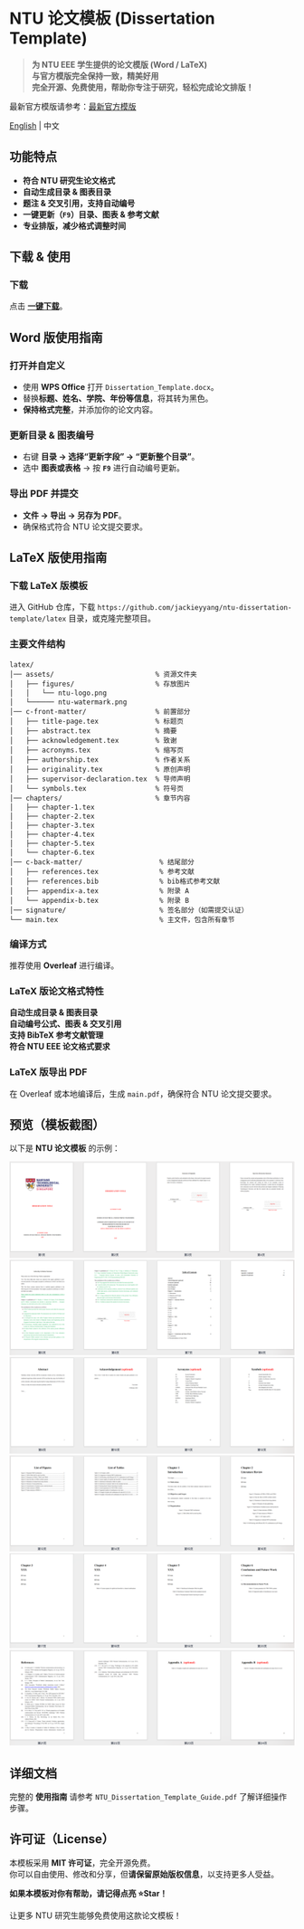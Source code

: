 # NTU 论文模板 (Dissertation Template)

> **为 NTU EEE 学生提供的论文模版 (Word / LaTeX)**  
> **与官方模版完全保持一致，精美好用**  
> **完全开源、免费使用，帮助你专注于研究，轻松完成论文排版！**  

最新官方模版请参考：[最新官方模版](https://entuedu.sharepoint.com/sites/Student/cs/eee/Shared%20Documents/Forms/AllItems.aspx?id=%2Fsites%2FStudent%2Fcs%2Feee%2FShared%20Documents%2FGraduate%2FM%2ESc%2E%20Programme%2FMaster%20of%20Science%20%28MSc%29%20Programme%2FImportant%20Links%2FDissertation%2FGuideline%2DMSc%2DDiss%5Fv8%2Epdf&parent=%2Fsites%2FStudent%2Fcs%2Feee%2FShared%20Documents%2FGraduate%2FM%2ESc%2E%20Programme%2FMaster%20of%20Science%20%28MSc%29%20Programme%2FImportant%20Links%2FDissertation)  

[English](./README.en.md) | 中文  

## 功能特点

- **符合 NTU 研究生论文格式**
- **自动生成目录 & 图表目录**
- **题注 & 交叉引用，支持自动编号**
- **一键更新（`F9`）目录、图表 & 参考文献**
- **专业排版，减少格式调整时间**


## 下载 & 使用

### **下载**

点击 [**一键下载**](https://github.com/jackieyyang/ntu-dissertation-template/archive/refs/heads/main.zip)。


## Word 版使用指南

### **打开并自定义**

- 使用 **WPS Office** 打开 `Dissertation_Template.docx`。
- 替换**标题、姓名、学院、年份等信息**，将其转为黑色。
- **保持格式完整**，并添加你的论文内容。

### **更新目录 & 图表编号**

- 右键 **目录 → 选择“更新字段” → “更新整个目录”**。
- 选中 **图表或表格** → 按 **`F9`** 进行自动编号更新。

### **导出 PDF 并提交**

- **文件 → 导出 → 另存为 PDF**。
- 确保格式符合 NTU 论文提交要求。


## LaTeX 版使用指南

### **下载 LaTeX 版模板**

进入 GitHub 仓库，下载 `https://github.com/jackieyyang/ntu-dissertation-template/latex` 目录，或克隆完整项目。

### **主要文件结构**

```
latex/
│── assets/                         % 资源文件夹
│   ├── figures/                    % 存放图片
│   │   └── ntu-logo.png
│   └────── ntu-watermark.png
│── c-front-matter/                 % 前置部分
│   ├── title-page.tex              % 标题页
│   ├── abstract.tex                % 摘要
│   ├── acknowledgement.tex         % 致谢
│   ├── acronyms.tex                % 缩写页
│   ├── authorship.tex              % 作者关系
│   ├── originality.tex             % 原创声明
│   ├── supervisor-declaration.tex  % 导师声明
│   └── symbols.tex                 % 符号页
│── chapters/                       % 章节内容
│   ├── chapter-1.tex
│   ├── chapter-2.tex
│   ├── chapter-3.tex
│   ├── chapter-4.tex
│   ├── chapter-5.tex
│   └── chapter-6.tex
│── c-back-matter/                   % 结尾部分
│   ├── references.tex               % 参考文献
│   ├── references.bib               % bib格式参考文献
│   ├── appendix-a.tex               % 附录 A
│   └── appendix-b.tex               % 附录 B
│── signature/                       % 签名部分（如需提交认证）
└── main.tex                         % 主文件，包含所有章节
```

### **编译方式**

推荐使用 **Overleaf** 进行编译。

### **LaTeX 版论文格式特性**

**自动生成目录 & 图表目录**  
**自动编号公式、图表 & 交叉引用**  
**支持 BibTeX 参考文献管理**  
**符合 NTU EEE 论文格式要求**  

### **LaTeX 版导出 PDF**

在 Overleaf 或本地编译后，生成 `main.pdf`，确保符合 NTU 论文提交要求。

## 预览（模板截图）

以下是 **NTU 论文模板** 的示例：

![](./images/template_1.png)
![](./images/template_2.png)
![](./images/template_3.png)
![](./images/template_4.png)
![](./images/template_5.png)
![](./images/template_6.png)

## 详细文档

完整的 **使用指南** 请参考 `NTU_Dissertation_Template_Guide.pdf` 了解详细操作步骤。


## 许可证（License）

本模板采用 **MIT 许可证**，完全开源免费。  
你可以自由使用、修改和分享，但**请保留原始版权信息**，以支持更多人受益。



**如果本模板对你有帮助，请记得点亮 ⭐Star！**

让更多 NTU 研究生能够免费使用这款论文模板！
